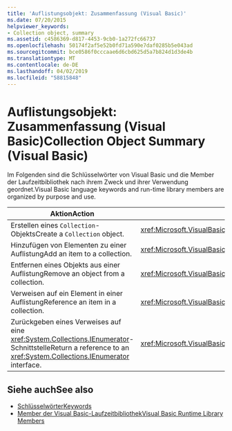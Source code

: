 ```yaml
---
title: 'Auflistungsobjekt: Zusammenfassung (Visual Basic)'
ms.date: 07/20/2015
helpviewer_keywords:
- Collection object, summary
ms.assetid: c4586369-d817-4453-9cb0-1a272fc66737
ms.openlocfilehash: 50174f2af5e52b0fd71a590e7daf0285b5e043ad
ms.sourcegitcommit: bce0586f0cccaae6d6cbd625d5a7b824d1d3de4b
ms.translationtype: MT
ms.contentlocale: de-DE
ms.lasthandoff: 04/02/2019
ms.locfileid: "58815848"
---
```

# <a name="collection-object-summary-visual-basic"></a><span data-ttu-id="085c3-102">Auflistungsobjekt: Zusammenfassung (Visual Basic)</span><span class="sxs-lookup"><span data-stu-id="085c3-102">Collection Object Summary (Visual Basic)</span></span>
<span data-ttu-id="085c3-103">Im Folgenden sind die Schlüsselwörter von Visual Basic und die Member der Laufzeitbibliothek nach ihrem Zweck und ihrer Verwendung geordnet.</span><span class="sxs-lookup"><span data-stu-id="085c3-103">Visual Basic language keywords and run-time library members are organized by purpose and use.</span></span>  
  
|<span data-ttu-id="085c3-104">Aktion</span><span class="sxs-lookup"><span data-stu-id="085c3-104">Action</span></span>|<span data-ttu-id="085c3-105">Sprachelement</span><span class="sxs-lookup"><span data-stu-id="085c3-105">Language element</span></span>|  
|------------|----------------------|  
|<span data-ttu-id="085c3-106">Erstellen eines `Collection`-Objekts</span><span class="sxs-lookup"><span data-stu-id="085c3-106">Create a `Collection` object.</span></span>|<xref:Microsoft.VisualBasic.Collection>|  
|<span data-ttu-id="085c3-107">Hinzufügen von Elementen zu einer Auflistung</span><span class="sxs-lookup"><span data-stu-id="085c3-107">Add an item to a collection.</span></span>|<xref:Microsoft.VisualBasic.Collection.Add*>|  
|<span data-ttu-id="085c3-108">Entfernen eines Objekts aus einer Auflistung</span><span class="sxs-lookup"><span data-stu-id="085c3-108">Remove an object from a collection.</span></span>|<xref:Microsoft.VisualBasic.Collection.Remove*>|  
|<span data-ttu-id="085c3-109">Verweisen auf ein Element in einer Auflistung</span><span class="sxs-lookup"><span data-stu-id="085c3-109">Reference an item in a collection.</span></span>|<xref:Microsoft.VisualBasic.Collection.Item*>|  
|<span data-ttu-id="085c3-110">Zurückgeben eines Verweises auf eine <xref:System.Collections.IEnumerator>-Schnittstelle</span><span class="sxs-lookup"><span data-stu-id="085c3-110">Return a reference to an <xref:System.Collections.IEnumerator> interface.</span></span>|<xref:Microsoft.VisualBasic.Collection.System%23Collections%23IEnumerable%23GetEnumerator%2A>|  
  
## <a name="see-also"></a><span data-ttu-id="085c3-111">Siehe auch</span><span class="sxs-lookup"><span data-stu-id="085c3-111">See also</span></span>

- [<span data-ttu-id="085c3-112">Schlüsselwörter</span><span class="sxs-lookup"><span data-stu-id="085c3-112">Keywords</span></span>](../../../visual-basic/language-reference/keywords/index.md)
- [<span data-ttu-id="085c3-113">Member der Visual Basic-Laufzeitbibliothek</span><span class="sxs-lookup"><span data-stu-id="085c3-113">Visual Basic Runtime Library Members</span></span>](../../../visual-basic/language-reference/runtime-library-members.md)
